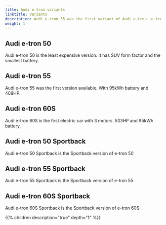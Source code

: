 ```yaml
---
title: Audi e-tron variants
linktitle: Variants
description: Audi e-tron 55 was the first variant of Audi e-tron. e-tron 50, e-tron 55 e-tron 60S, e-tron 50 Sportback, e-tron 55 Sportback and e-tron 60S Sportback was later added
weight: 1
---
```




## Audi e-tron 50

Audi e-tron 50 is the least expensive version. It has SUV form factor and the smallest battery.

## Audi e-tron 55

Audi e-tron 55 was the first version available. With 95kWh battery and 408HP.

## Audi e-tron 60S

Audi e-tron 60S is the first electric car with 3 motors.  503HP and 95kWh battery.

## Audi e-tron 50 Sportback

Audi e-tron 50 Sportback is the Sportback version of e-tron 50

## Audi e-tron 55 Sportback

Audi e-tron 55 Sportback is the Sportback version of e-tron 55

## Audi e-tron 60S Sportback

Audi e-tron 60S Sportback is the Sportback version of e-tron 60S


{{% children description="true" depth="1" %}}
